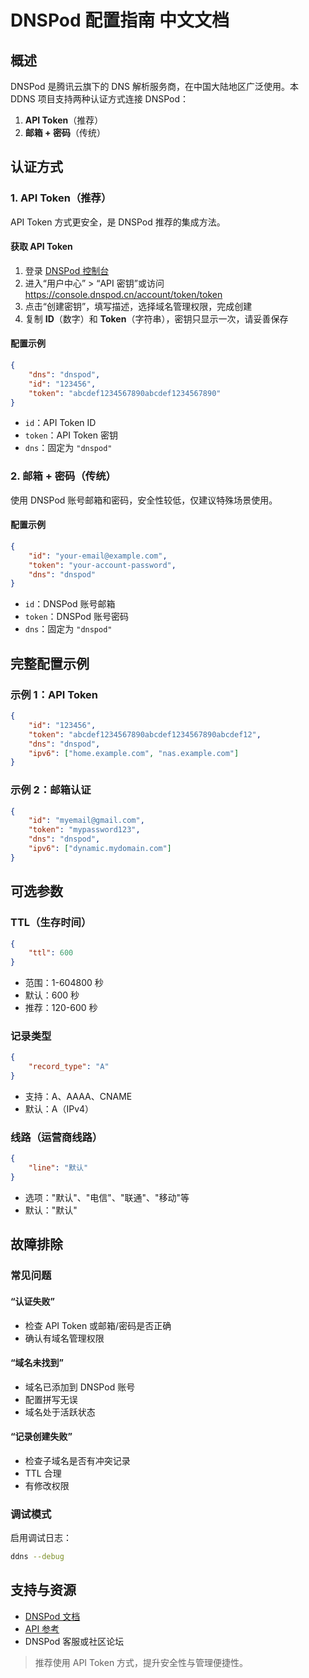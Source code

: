 # DNSPod 配置指南 中文文档

## 概述

DNSPod 是腾讯云旗下的 DNS 解析服务商，在中国大陆地区广泛使用。本 DDNS 项目支持两种认证方式连接 DNSPod：

1. **API Token**（推荐）
2. **邮箱 + 密码**（传统）

## 认证方式

### 1. API Token（推荐）

API Token 方式更安全，是 DNSPod 推荐的集成方法。

#### 获取 API Token

1. 登录 [DNSPod 控制台](https://console.dnspod.cn/)
2. 进入“用户中心” > “API 密钥”或访问 <https://console.dnspod.cn/account/token/token>
3. 点击“创建密钥”，填写描述，选择域名管理权限，完成创建
4. 复制 **ID**（数字）和 **Token**（字符串），密钥只显示一次，请妥善保存

#### 配置示例

```json
{
    "dns": "dnspod",
    "id": "123456",
    "token": "abcdef1234567890abcdef1234567890"
}
```

- `id`：API Token ID
- `token`：API Token 密钥
- `dns`：固定为 `"dnspod"`

### 2. 邮箱 + 密码（传统）

使用 DNSPod 账号邮箱和密码，安全性较低，仅建议特殊场景使用。

#### 配置示例

```json
{
    "id": "your-email@example.com",
    "token": "your-account-password",
    "dns": "dnspod"
}
```

- `id`：DNSPod 账号邮箱
- `token`：DNSPod 账号密码
- `dns`：固定为 `"dnspod"`

## 完整配置示例

### 示例 1：API Token

```json
{
    "id": "123456",
    "token": "abcdef1234567890abcdef1234567890abcdef12",
    "dns": "dnspod",
    "ipv6": ["home.example.com", "nas.example.com"]
}
```

### 示例 2：邮箱认证

```json
{
    "id": "myemail@gmail.com",
    "token": "mypassword123",
    "dns": "dnspod",
    "ipv6": ["dynamic.mydomain.com"]
}
```

## 可选参数

### TTL（生存时间）

```json
{
    "ttl": 600
}
```

- 范围：1-604800 秒
- 默认：600 秒
- 推荐：120-600 秒

### 记录类型

```json
{
    "record_type": "A"
}
```

- 支持：A、AAAA、CNAME
- 默认：A（IPv4）

### 线路（运营商线路）

```json
{
    "line": "默认"
}
```

- 选项："默认"、"电信"、"联通"、"移动"等
- 默认："默认"

## 故障排除

### 常见问题

#### “认证失败”

- 检查 API Token 或邮箱/密码是否正确
- 确认有域名管理权限

#### “域名未找到”

- 域名已添加到 DNSPod 账号
- 配置拼写无误
- 域名处于活跃状态

#### “记录创建失败”

- 检查子域名是否有冲突记录
- TTL 合理
- 有修改权限

### 调试模式

启用调试日志：

```sh
ddns --debug
```

## 支持与资源

- [DNSPod 文档](https://docs.dnspod.cn/)
- [API 参考](https://docs.dnspod.cn/api/)
- DNSPod 客服或社区论坛

> 推荐使用 API Token 方式，提升安全性与管理便捷性。
